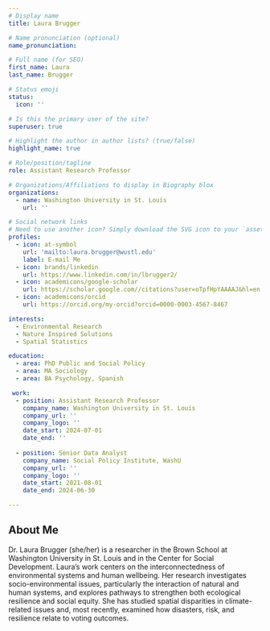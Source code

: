 ```yaml
---
# Display name
title: Laura Brugger

# Name pronunciation (optional)
name_pronunciation: 

# Full name (for SEO)
first_name: Laura
last_name: Brugger

# Status emoji
status:
  icon: ''

# Is this the primary user of the site?
superuser: true

# Highlight the author in author lists? (true/false)
highlight_name: true

# Role/position/tagline
role: Assistant Research Professor

# Organizations/Affiliations to display in Biography blox
organizations:
  - name: Washington University in St. Louis
    url: ''

# Social network links
# Need to use another icon? Simply download the SVG icon to your `assets/media/icons/` folder.
profiles:
  - icon: at-symbol
    url: 'mailto:laura.brugger@wustl.edu'
    label: E-mail Me
  - icon: brands/linkedin
    url: https://www.linkedin.com/in/lbrugger2/
  - icon: academicons/google-scholar
    url: https://scholar.google.com//citations?user=oTpfHpYAAAAJ&hl=en
  - icon: academicons/orcid
    url: https://orcid.org/my-orcid?orcid=0000-0003-4567-8467

interests:
  - Environmental Research
  - Nature Inspired Solutions
  - Spatial Statistics

education:
  - area: PhD Public and Social Policy
  - area: MA Sociology 
  - area: BA Psychology, Spanish

 work:
  - position: Assistant Research Professor
    company_name: Washington University in St. Louis
    company_url: ''
    company_logo: ''
    date_start: 2024-07-01
    date_end: ''
    
  - position: Senior Data Analyst
    company_name: Social Policy Institute, WashU
    company_url: ''
    company_logo: ''
    date_start: 2021-08-01
    date_end: 2024-06-30

---
```


## About Me

Dr. Laura Brugger (she/her) is a researcher in the Brown School at Washington University in St. Louis and in the Center for Social Development. Laura’s work centers on the interconnectedness of environmental systems and human wellbeing. Her research investigates socio-environmental issues, particularly the interaction of natural and human systems, and explores pathways to strengthen both ecological resilience and social equity. She has studied spatial disparities in climate-related issues and, most recently, examined how disasters, risk, and resilience relate to voting outcomes.

